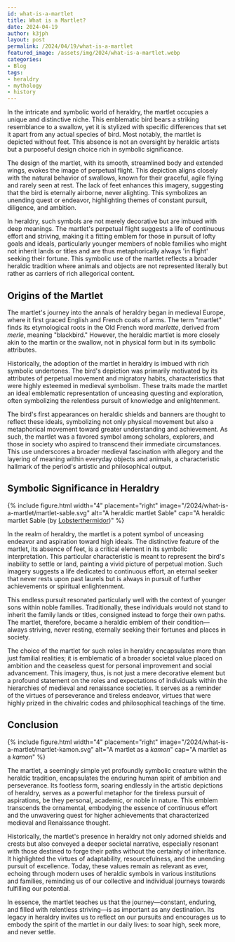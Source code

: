 ```yaml
---
id: what-is-a-martlet
title: What is a Martlet?
date: 2024-04-19
author: k3jph
layout: post
permalink: /2024/04/19/what-is-a-martlet
featured_image: /assets/img/2024/what-is-a-martlet.webp
categories:
- Blog 
tags:
- heraldry
- mythology
- history 
---
```


In the intricate and symbolic world of heraldry, the martlet occupies
a unique and distinctive niche. This emblematic bird bears a striking
resemblance to a swallow, yet it is stylized with specific differences
that set it apart from any actual species of bird. Most notably,
the martlet is depicted without feet. This absence is not an oversight
by heraldic artists but a purposeful design choice rich in symbolic
significance.

The design of the martlet, with its smooth, streamlined body and
extended wings, evokes the image of perpetual flight. This depiction
aligns closely with the natural behavior of swallows, known for
their graceful, agile flying and rarely seen at rest. The lack of
feet enhances this imagery, suggesting that the bird is eternally
airborne, never alighting. This symbolizes an unending quest or
endeavor, highlighting themes of constant pursuit, diligence, and
ambition.

In heraldry, such symbols are not merely decorative but are imbued
with deep meanings. The martlet's perpetual flight suggests a life
of continuous effort and striving, making it a fitting emblem for
those in pursuit of lofty goals and ideals, particularly younger
members of noble families who might not inherit lands or titles and
are thus metaphorically always 'in flight' seeking their fortune.
This symbolic use of the martlet reflects a broader heraldic tradition
where animals and objects are not represented literally but rather
as carriers of rich allegorical content.

## Origins of the Martlet

The martlet's journey into the annals of heraldry began in medieval
Europe, where it first graced English and French coats of arms. The
term "martlet" finds its etymological roots in the Old French word
_merlette_, derived from _merle_, meaning "blackbird." However, the
heraldic martlet is more closely akin to the martin or the swallow,
not in physical form but in its symbolic attributes.

Historically, the adoption of the martlet in heraldry is imbued
with rich symbolic undertones. The bird's depiction was primarily
motivated by its attributes of perpetual movement and migratory
habits, characteristics that were highly esteemed in medieval
symbolism. These traits made the martlet an ideal emblematic
representation of unceasing questing and exploration, often symbolizing
the relentless pursuit of knowledge and enlightenment.

The bird's first appearances on heraldic shields and banners are
thought to reflect these ideals, symbolizing not only physical
movement but also a metaphorical movement toward greater understanding
and achievement. As such, the martlet was a favored symbol among
scholars, explorers, and those in society who aspired to transcend
their immediate circumstances. This use underscores a broader
medieval fascination with allegory and the layering of meaning
within everyday objects and animals, a characteristic hallmark of
the period's artistic and philosophical output.

## Symbolic Significance in Heraldry

{% include figure.html width="4" placement="right"
   image="/2024/what-is-a-martlet/martlet-sable.svg"
   alt="A heraldic martlet Sable" 
   cap="A heraldic martlet Sable (by [Lobsterthermidor](https://commons.wikimedia.org/wiki/File:MartletSable_(English).svg))" %}

In the realm of heraldry, the martlet is a potent symbol of unceasing
endeavor and aspiration toward high ideals. The distinctive feature
of the martlet, its absence of feet, is a critical element in its
symbolic interpretation. This particular characteristic is meant
to represent the bird's inability to settle or land, painting a
vivid picture of perpetual motion. Such imagery suggests a life
dedicated to continuous effort, an eternal seeker that never rests
upon past laurels but is always in pursuit of further achievements
or spiritual enlightenment.

This endless pursuit resonated particularly well with the context
of younger sons within noble families. Traditionally, these individuals
would not stand to inherit the family lands or titles, consigned
instead to forge their own paths. The martlet, therefore, became a
heraldic emblem of their condition—always striving, never resting,
eternally seeking their fortunes and places in society.

The choice of the martlet for such roles in heraldry encapsulates
more than just familial realities; it is emblematic of a broader
societal value placed on ambition and the ceaseless quest for
personal improvement and social advancement. This imagery, thus,
is not just a mere decorative element but a profound statement on
the roles and expectations of individuals within the hierarchies
of medieval and renaissance societies. It serves as a reminder of
the virtues of perseverance and tireless endeavor, virtues that
were highly prized in the chivalric codes and philosophical teachings
of the time.

## Conclusion

{% include figure.html width="4" placement="right"
   image="/2024/what-is-a-martlet/martlet-kamon.svg"
   alt="A martlet as a _kamon_" 
   cap="A martlet as a _kamon_" %}

The martlet, a seemingly simple yet profoundly symbolic creature
within the heraldic tradition, encapsulates the enduring human
spirit of ambition and perseverance. Its footless form, soaring
endlessly in the artistic depictions of heraldry, serves as a
powerful metaphor for the tireless pursuit of aspirations, be they
personal, academic, or noble in nature. This emblem transcends the
ornamental, embodying the essence of continuous effort and the
unwavering quest for higher achievements that characterized medieval
and Renaissance thought.

Historically, the martlet's presence in heraldry not only adorned
shields and crests but also conveyed a deeper societal narrative,
especially resonant with those destined to forge their paths without
the certainty of inheritance. It highlighted the virtues of
adaptability, resourcefulness, and the unending pursuit of excellence.
Today, these values remain as relevant as ever, echoing through
modern uses of heraldic symbols in various institutions and families,
reminding us of our collective and individual journeys towards
fulfilling our potential.

In essence, the martlet teaches us that the journey—constant,
enduring, and filled with relentless striving—is as important as
any destination. Its legacy in heraldry invites us to reflect on
our pursuits and encourages us to embody the spirit of the martlet
in our daily lives: to soar high, seek more, and never settle.
